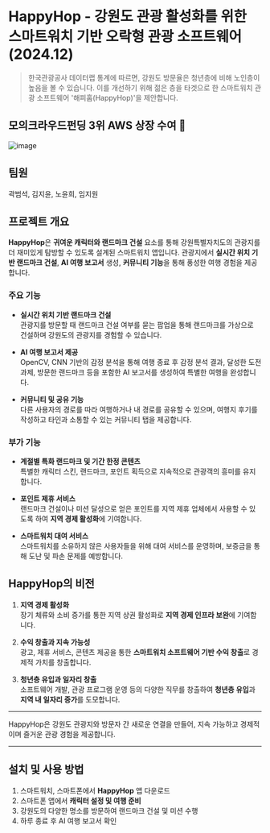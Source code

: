 # HappyHop - 강원도 관광 활성화를 위한 스마트워치 기반 오락형 관광 소프트웨어 (2024.12)

> 한국관광공사 데이터랩 통계에 따르면, 강원도 방문율은 청년층에 비해 노인층이 높음을 볼 수 있습니다. 이를 개선하기 위해 젊은 층을 타겟으로 한 스마트워치 관광 소프트웨어 '해피홉(HappyHop)'을 제안합니다.

## 모의크라우드펀딩 3위 AWS 상장 수여 🎉
![image](https://github.com/user-attachments/assets/0b6299bb-240f-4546-88ac-be2b307dfd95)


## 팀원
곽범석, 김지윤, 노윤희, 임지원

## 프로젝트 개요

**HappyHop**은 **귀여운 캐릭터와 랜드마크 건설** 요소를 통해 강원특별자치도의 관광지를 더 재미있게 탐방할 수 있도록 설계된 스마트워치 앱입니다. 관광지에서 **실시간 위치 기반 랜드마크 건설**, **AI 여행 보고서** 생성, **커뮤니티 기능**을 통해 풍성한 여행 경험을 제공합니다.

### 주요 기능

- **실시간 위치 기반 랜드마크 건설**  
  관광지를 방문할 때 랜드마크 건설 여부를 묻는 팝업을 통해 랜드마크를 가상으로 건설하며 강원도의 관광지를 경험할 수 있습니다.

- **AI 여행 보고서 제공**  
  OpenCV, CNN 기반의 감정 분석을 통해 여행 종료 후 감정 분석 결과, 달성한 도전 과제, 방문한 랜드마크 등을 포함한 AI 보고서를 생성하여 특별한 여행을 완성합니다.

- **커뮤니티 및 공유 기능**  
  다른 사용자의 경로를 따라 여행하거나 내 경로를 공유할 수 있으며, 여행지 후기를 작성하고 타인과 소통할 수 있는 커뮤니티 탭을 제공합니다.

### 부가 기능

- **계절별 특화 랜드마크 및 기간 한정 콘텐츠**  
  특별한 캐릭터 스킨, 랜드마크, 포인트 획득으로 지속적으로 관광객의 흥미를 유지합니다.

- **포인트 제휴 서비스**  
  랜드마크 건설이나 미션 달성으로 얻은 포인트를 지역 제휴 업체에서 사용할 수 있도록 하여 **지역 경제 활성화**에 기여합니다.

- **스마트워치 대여 서비스**  
  스마트워치를 소유하지 않은 사용자들을 위해 대여 서비스를 운영하며, 보증금을 통해 도난 및 파손 문제를 예방합니다.

## HappyHop의 비전

1. **지역 경제 활성화**  
   장기 체류와 소비 증가를 통한 지역 상권 활성화로 **지역 경제 인프라 보완**에 기여합니다.

2. **수익 창출과 지속 가능성**  
   광고, 제휴 서비스, 콘텐츠 제공을 통한 **스마트워치 소프트웨어 기반 수익 창출**로 경제적 가치를 창출합니다.

3. **청년층 유입과 일자리 창출**  
   소프트웨어 개발, 관광 프로그램 운영 등의 다양한 직무를 창출하여 **청년층 유입**과 **지역 내 일자리 증가**를 도모합니다.

---

HappyHop은 강원도 관광지와 방문자 간 새로운 연결을 만들어, 지속 가능하고 경제적이며 즐거운 관광 경험을 제공합니다.

---

## 설치 및 사용 방법

1. 스마트워치, 스마트폰에서 **HappyHop** 앱 다운로드
2. 스마트폰 앱에서 **캐릭터 설정 및 여행 준비**
3. 강원도의 다양한 명소를 방문하여 랜드마크 건설 및 미션 수행
4. 하루 종료 후 AI 여행 보고서 확인


